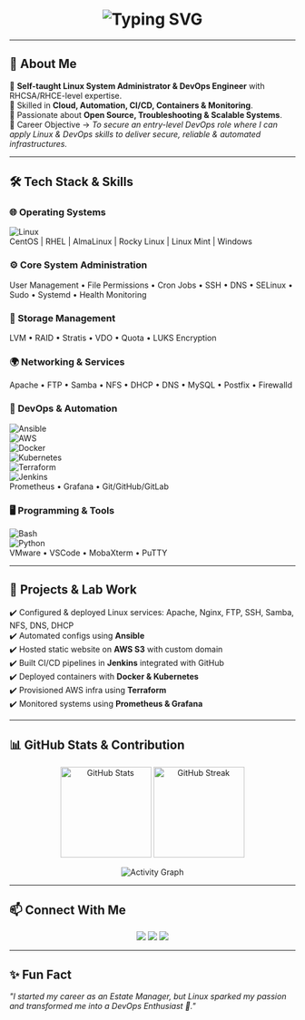 <!-- README.md for Portfolio Website -->

<h1 align="center">
  <img src="https://readme-typing-svg.herokuapp.com?font=Fira+Code&weight=600&size=28&pause=1000&color=1A73E8&center=true&vCenter=true&width=600&lines=👋+Hi%2C+I'm+Jyotiswaroop+Tripathi;%E2%80%8B+Linux+Administrator+%26+DevOps+Engineer+%26+Open-Source+Enthusiast;%E2%80%8B+Always+Learning+%26+Building" alt="Typing SVG" />
</h1>

---

## 🚀 About Me  
🔹 **Self-taught Linux System Administrator & DevOps Engineer** with RHCSA/RHCE-level expertise.  
🔹 Skilled in **Cloud, Automation, CI/CD, Containers & Monitoring**.  
🔹 Passionate about **Open Source, Troubleshooting & Scalable Systems**.  
🔹 Career Objective → *To secure an entry-level DevOps role where I can apply Linux & DevOps skills to deliver secure, reliable & automated infrastructures.*  

---

## 🛠️ Tech Stack & Skills  

### 🌐 Operating Systems  
![Linux](https://img.shields.io/badge/Linux-FCC624?style=for-the-badge&logo=linux&logoColor=black)  
CentOS | RHEL | AlmaLinux | Rocky Linux | Linux Mint | Windows  

### ⚙️ Core System Administration  
User Management • File Permissions • Cron Jobs • SSH • DNS • SELinux • Sudo • Systemd • Health Monitoring  

### 💾 Storage Management  
LVM • RAID • Stratis • VDO • Quota • LUKS Encryption  

### 🌍 Networking & Services  
Apache • FTP • Samba • NFS • DHCP • DNS • MySQL • Postfix • Firewalld  

### 🐧 DevOps & Automation  
![Ansible](https://img.shields.io/badge/Ansible-EE0000?style=for-the-badge&logo=ansible&logoColor=white)  
![AWS](https://img.shields.io/badge/AWS-232F3E?style=for-the-badge&logo=amazon-aws&logoColor=white)  
![Docker](https://img.shields.io/badge/Docker-2496ED?style=for-the-badge&logo=docker&logoColor=white)  
![Kubernetes](https://img.shields.io/badge/Kubernetes-326CE5?style=for-the-badge&logo=kubernetes&logoColor=white)  
![Terraform](https://img.shields.io/badge/Terraform-844FBA?style=for-the-badge&logo=terraform&logoColor=white)  
![Jenkins](https://img.shields.io/badge/Jenkins-D33833?style=for-the-badge&logo=jenkins&logoColor=white)  
Prometheus • Grafana • Git/GitHub/GitLab  

### 🖥️ Programming & Tools  
![Bash](https://img.shields.io/badge/Bash_Scripting-4EAA25?style=for-the-badge&logo=gnubash&logoColor=white)  
![Python](https://img.shields.io/badge/Python-FFD43B?style=for-the-badge&logo=python&logoColor=blue)  
VMware • VSCode • MobaXterm • PuTTY  

---

## 📌 Projects & Lab Work  
✔️ Configured & deployed Linux services: Apache, Nginx, FTP, SSH, Samba, NFS, DNS, DHCP  
✔️ Automated configs using **Ansible**  
✔️ Hosted static website on **AWS S3** with custom domain  
✔️ Built CI/CD pipelines in **Jenkins** integrated with GitHub  
✔️ Deployed containers with **Docker & Kubernetes**  
✔️ Provisioned AWS infra using **Terraform**  
✔️ Monitored systems using **Prometheus & Grafana**  

---

## 📊 GitHub Stats & Contribution  

<p align="center">
  <img src="https://github-readme-stats.vercel.app/api?username=jyotiswaroop20&show_icons=true&theme=radical" alt="GitHub Stats" height="160px"/>
  <img src="https://github-readme-streak-stats.herokuapp.com/?user=jyotiswaroop20&theme=radical" alt="GitHub Streak" height="160px"/>
</p>

<p align="center">
  <img src="https://github-readme-activity-graph.vercel.app/graph?username=jyotiswaroop20&theme=redical&hide_border=true" alt="Activity Graph"/>
</p>

---

## 📫 Connect With Me  

<p align="center">
  <a href="mailto:Jyotiswaroop.niit1@gmail.com"><img src="https://img.shields.io/badge/Email-D14836?style=for-the-badge&logo=gmail&logoColor=white"/></a>
  <a href="https://www.linkedin.com/in/jyoti-swaroop-mani-tripathi-741980379/"><img src="https://img.shields.io/badge/LinkedIn-0077b5?style=for-the-badge&logo=linkedin&logoColor=white"/></a>
  <a href="https://github.com/jyotiswaroop20"><img src="https://img.shields.io/badge/GitHub-000000?style=for-the-badge&logo=github&logoColor=white"/></a>
</p>

---

## ✨ Fun Fact  
*"I started my career as an Estate Manager, but Linux sparked my passion and transformed me into a DevOps Enthusiast 🚀."*  
